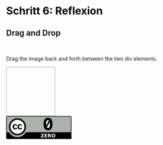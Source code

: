 <h1 style="color:#000000">Schritt 6: Reflexion</h1>

<script>
  function allowDrop(ev)    
  {    
      ev.preventDefault();    
  }    

  function drag(ev)    
  {    
      ev.dataTransfer.setData("text", ev.target.id);    
  }    

  function drop(ev)    
  {    
      ev.preventDefault();    
      var data = ev.dataTransfer.getData("text");    
      ev.target.appendChild(document.getElementById(data));    
  }    
</script>

<h2>Drag and Drop</h2>

<img draggable="true">     

<p>Drag the image back and forth between the two div elements.</p>
<div id="box" ondrop="drop(event)" ondragover="allowDrop(event)" style="width:110px;height:110px;padding:10px;text-align:center;magrin:0 auto;border:1px solid #aaaaaa"></div>

<img id="drag1" src="images/creative-commons_cc-zero.svg" title="CC 0" alt="CC 0" draggable="true" ondragstart="drag(event)">


